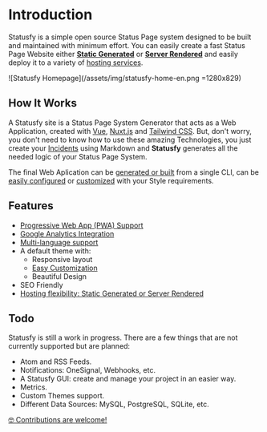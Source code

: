 # Introduction

Statusfy is a simple open source Status Page system designed to be built and maintained with minimum effort. You can easily create a fast Status Page Website either [**Static Generated**](../guide/architecture.md#static-generated) or [**Server Rendered**](../guide/architecture.md#server-rendered) and easily deploy it to a variety of [hosting services](../guide/deploy.md#services).

![Statusfy Homepage](/assets/img/statusfy-home-en.png =1280x829)

## How It Works

A Statusfy site is a Status Page System Generator that acts as a Web Application, created with [Vue](http://vuejs.org/), [Nuxt.js](https://nuxtjs.org/) and [Tailwind CSS](https://tailwindcss.com/). But, don't worry, you don't need to know how to use these amazing Technologies, you just create your [Incidents](../guide/incidents.md) using Markdown and **Statusfy** generates all the needed logic of your Status Page System.

The final Web Aplication can be [generated or built](../guide/deploy.md) from a single CLI, can be [easily configured](../guide/pwa.md) or [customized](../guide/theme-customization.md) with your Style requirements. 

## Features

- [Progressive Web App (PWA) Support](../guide/pwa.md)
- [Google Analytics Integration](../config/README.md#ga)
- [Multi-language support](./i18n.md)
- A default theme with:
  - Responsive layout
  - [Easy Customization](../guide/theme-customization.md)
  - Beautiful Design 
- SEO Friendly
- [Hosting flexibility: Static Generated or Server Rendered](../guide/deploy.md)

## Todo

Statusfy is still a work in progress. There are a few things that are not currently supported but are planned:

- Atom and RSS Feeds.
- Notifications: OneSignal, Webhooks, etc.
- A Statusfy GUI: create and manage your project in an easier way.
- Metrics.
- Custom Themes support.
- Different Data Sources: MySQL, PostgreSQL, SQLite, etc.

[:nerd_face: Contributions are welcome!](https://github.com/bazzite/statusfy)
